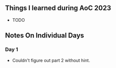 ## Things I learned during AoC 2023

  - TODO

## Notes On Individual Days

### Day 1

  - Couldn't figure out part 2 without hint.
